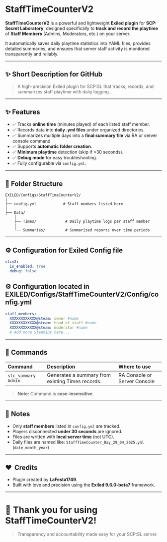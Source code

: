 # StaffTimeCounterV2

**StaffTimeCounterV2** is a powerful and lightweight **Exiled plugin** for **SCP: Secret Laboratory**, designed specifically to **track and record the playtime** of **Staff Members** (Admins, Moderators, etc.) on your server.

It automatically saves daily playtime statistics into YAML files, provides detailed summaries, and ensures that server staff activity is monitored transparently and reliably.

---

## ✨ Short Description for GitHub

> A high-precision Exiled plugin for SCP:SL that tracks, records, and summarizes staff playtime with daily logging.

---

## ✨ Features

- ✅ Tracks **online time** (minutes played) of each listed staff member.
- ✅ Records data into **daily .yml files** under organized directories.
- ✅ Summarizes multiple days into a **final summary file** via RA or server console command.
- ✅ Supports **automatic folder creation**.
- ✅ **Minimum playtime** detection (skip if <30 seconds).
- ✅ **Debug mode** for easy troubleshooting.
- ✅ Fully configurable via `config.yml`.

---

## 📁 Folder Structure

```
EXILED/Configs/StaffTimeCounterV2/
|
├── config.yml            # Staff members listed here
|
├── Data/
    |
    ├── Times/             # Daily playtime logs per staff member
    |
    └── Summaries/         # Summarized reports over time periods
```

---

## ⚙️ Configuration for Exiled Config file

```yaml
stcv2:
  is_enabled: true
  debug: false
```

## ⚙️ Configuration located in EXILED/Configs/StaffTimeCounterV2/Config/config.yml

```yaml
staff_members:
  XXXXXXXXXXXX@steam: owner #name
  XXXXXXXXXXXX@steam: head_of_staff #name
  XXXXXXXXXXXX@steam: moderator #name
  # Add more SteamIDs here...
```

---

## 🔧 Commands

| Command              | Description                                      | Where to use                   |
|:---------------------|:-------------------------------------------------|:-------------------------------|
| `stc_summary Admin`   | Generates a summary from existing Times records. | RA Console or Server Console   |

> **Note:** Command is **case-insensitive**.

---

## 🚫 Notes

- Only **staff members** listed in `config.yml` are tracked.
- Players disconnected **under 30 seconds** are ignored.
- Files are written with **local server time** (not UTC).
- Daily files are named like: `StaffTimeCounter_Day_29_04_2025.yml` (`date_month_year`)

---

## ❤  Credits

- Plugin created by **LaFesta1749**.
- Built with love and precision using the **Exiled 9.6.0-beta7** framework.

---

# 🎉 Thank you for using StaffTimeCounterV2!
> Transparency and accountability made easy for your SCP:SL server.

